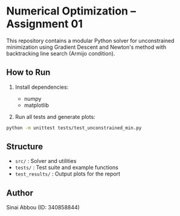 # Numerical Optimization – Assignment 01

This repository contains a modular Python solver for unconstrained minimization using Gradient Descent and Newton's method with backtracking line search (Armijo condition).

## How to Run

1. Install dependencies:
   - numpy
   - matplotlib

2. Run all tests and generate plots:
```bash
python -m unittest tests/test_unconstrained_min.py
```

## Structure
- `src/` : Solver and utilities
- `tests/` : Test suite and example functions
- `test_results/` : Output plots for the report

## Author
Sinai Abbou (ID: 340858844) 
